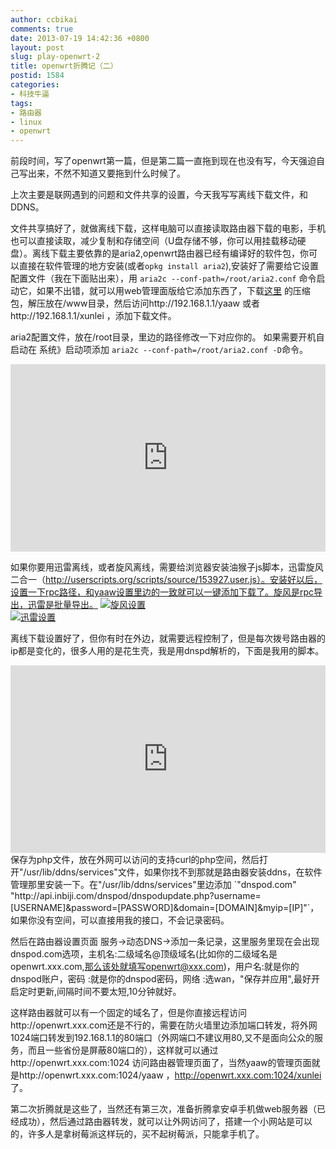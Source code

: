 ```yaml
---
author: ccbikai
comments: true
date: 2013-07-19 14:42:36 +0800
layout: post
slug: play-openwrt-2
title: openwrt折腾记（二）
postid: 1584
categories:
- 科技牛逼
tags:
- 路由器
- linux
- openwrt
---
```

前段时间，写了openwrt第一篇，但是第二篇一直拖到现在也没有写，今天强迫自己写出来，不然不知道又要拖到什么时候了。  
<!-- more -->  
上次主要是联网遇到的问题和文件共享的设置，今天我写写离线下载文件，和DDNS。  

文件共享搞好了，就做离线下载，这样电脑可以直接读取路由器下载的电影，手机也可以直接读取，减少复制和存储空间（U盘存储不够，你可以用挂载移动硬盘）。离线下载主要依靠的是aria2,openwrt路由器已经有编译好的软件包，你可以直接在软件管理的地方安装(或者`opkg install aria2`),安装好了需要给它设置配置文件（我在下面贴出来），用 `aria2c --conf-path=/root/aria2.conf` 命令启动它，如果不出错，就可以用web管理面版给它添加东西了，下载[这里](http://pan.baidu.com/share/link?shareid=65077310&uk=2617666054) 的压缩包，解压放在/www目录，然后访问http://192.168.1.1/yaaw 或者http://192.168.1.1/xunlei ，添加下载文件。  

aria2配置文件，放在/root目录，里边的路径修改一下对应你的。  如果需要开机自启动在 系统》启动项添加 `aria2c --conf-path=/root/aria2.conf -D`命令。  
<iframe width="100%" height="300" src="http://www.miantiao.me/gist/ccbikai/6037312.pibb" frameborder=0 ></iframe>   

如果你要用迅雷离线，或者旋风离线，需要给浏览器安装油猴子js脚本，迅雷旋风二合一（http://userscripts.org/scripts/source/153927.user.js）。安装好以后，设置一下rpc路径，和yaaw设置里边的一致就可以一键添加下载了。旋风是rpc导出，迅雷是批量导出。
[![旋风设置](https://dn-mtimg.qbox.me/large/4eda25f5gw1e6s6c1y4zfj20er076aaj.jpg)](https://dn-mtimg.qbox.me/large/4eda25f5gw1e6s6c1y4zfj20er076aaj.jpg)  
[![迅雷设置](https://dn-mtimg.qbox.me/large/4eda25f5gw1e6s6ch2hm8j20hz0drgmj.jpg)](https://dn-mtimg.qbox.me/large/4eda25f5gw1e6s6ch2hm8j20hz0drgmj.jpg)  

离线下载设置好了，但你有时在外边，就需要远程控制了，但是每次拨号路由器的ip都是变化的，很多人用的是花生壳，我是用dnspd解析的，下面是我用的脚本。  
<iframe width="100%" height="300" src="http://www.miantiao.me/gist/ccbikai/6037342.pibb" frameborder=0 ></iframe> 
保存为php文件，放在外网可以访问的支持curl的php空间，然后打开"/usr/lib/ddns/services"文件，如果你找不到那就是路由器安装ddns，在软件管理那里安装一下。在"/usr/lib/ddns/services"里边添加 `"dnspod.com" "http://api.inbiji.com/dnspod/dnspodupdate.php?username=[USERNAME]&password=[PASSWORD]&domain=[DOMAIN]&myip=[IP]"`，如果你没有空间，可以直接用我的接口，不会记录密码。  

然后在路由器设置页面 服务->动态DNS->添加一条记录，这里服务里现在会出现dnspod.com选项，主机名:二级域名@顶级域名(比如你的二级域名是openwrt.xxx.com,那么该处就填写openwrt@xxx.com)，用户名:就是你的dnspod账户，密码  :就是你的dnspod密码，网络  :选wan，"保存并应用",最好开启定时更新,间隔时间不要太短,10分钟就好。  

这样路由器就可以有一个固定的域名了，但是你直接远程访问http://openwrt.xxx.com还是不行的，需要在防火墙里边添加端口转发，将外网1024端口转发到192.168.1.1的80端口（外网端口不建议用80,又不是面向公众的服务，而且一些省份是屏蔽80端口的），这样就可以通过http://openwrt.xxx.com:1024 访问路由器管理页面了，当然yaaw的管理页面就是http://openwrt.xxx.com:1024/yaaw ，http://openwrt.xxx.com:1024/xunlei 了。  

第二次折腾就是这些了，当然还有第三次，准备折腾拿安卓手机做web服务器（已经成功），然后通过路由器转发，就可以让外网访问了，搭建一个小网站是可以的，许多人是拿树莓派这样玩的，买不起树莓派，只能拿手机了。
